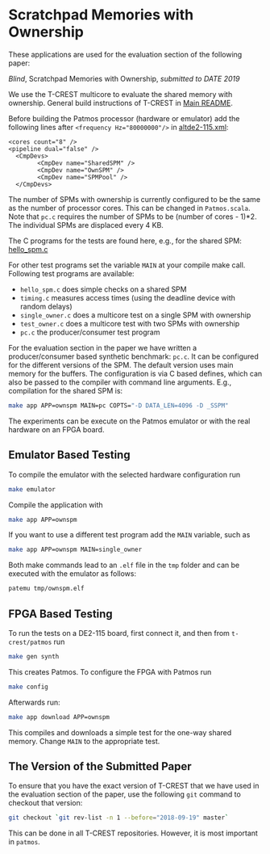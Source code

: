 # Scratchpad Memories with Ownership

These applications are used for the evaluation section of the following paper:

<!---
Martin Schoeberl, Oktay Baris, Torur Biskopsto Strom, and Jens Sparso,
--->
*Blind*, Scratchpad Memories with Ownership, *submitted to DATE 2019*


We use the T-CREST multicore to evaluate the shared memory with ownership.
General build instructions of T-CREST in [Main README](../../../README.md).

Before building the Patmos processor (hardware or emulator) add the following lines after `<frequency Hz="80000000"/>` in 
[altde2-115.xml](../../../hardware/config/altde2-115.xml):
```
<cores count="8" />
<pipeline dual="false" />
  <CmpDevs>
		<CmpDev name="SharedSPM" />
		<CmpDev name="OwnSPM" />
		<CmpDev name="SPMPool" />
  </CmpDevs>
```

The number of SPMs with ownership
is currently configured to be the same as the number of processor cores.
This can be changed in `Patmos.scala`. Note that `pc.c` requires
the number of SPMs to be (number of cores - 1)*2.
The individual SPMs are displaced every 4 KB.

The C programs for the tests are found here, e.g., for the shared SPM: 
[hello_spm.c](hello_spm.c)

For other test programs set the variable `MAIN` at your compile make call.
Following test programs are available:

 * `hello_spm.c` does simple checks on a shared SPM
 * `timing.c` measures access times (using the deadline device with random delays)
 * `single_owner.c` does a multicore test on a single SPM with ownership
 * `test_owner.c` does a multicore test with two SPMs with ownership
 * `pc.c` the producer/consumer test program

For the evaluation section in the paper we have written a producer/consumer
based synthetic benchmark: `pc.c`. It can be configured for the different
versions of the SPM. The default version uses main memory for the buffers.
The configuration is via C based defines, which can also be passed to the
compiler with command line arguments. E.g., compilation for the shared SPM
is:

```bash
make app APP=ownspm MAIN=pc COPTS="-D DATA_LEN=4096 -D _SSPM"
```

The experiments can be execute on the Patmos emulator or with the real
hardware on an FPGA board.

## Emulator Based Testing

To compile the emulator with the selected hardware configuration run

```bash
make emulator
```

Compile the application with

```bash
make app APP=ownspm 
```

If you want to use a different test program add the `MAIN` variable, such as

```bash
make app APP=ownspm MAIN=single_owner 
```

Both make commands lead to an `.elf` file in the `tmp` folder and can be
executed with the emulator as follows:

```bash
patemu tmp/ownspm.elf
```

## FPGA Based Testing

To run the tests on a DE2-115 board, first connect it, 
and then from `t-crest/patmos` run 
```bash
make gen synth
```
This creates Patmos. To configure the FPGA with Patmos run
```bash
make config
```
Afterwards run:
```bash
make app download APP=ownspm 
```

This compiles and downloads a simple test for the one-way shared memory.
Change `MAIN` to the appropriate test.


## The Version of the Submitted Paper

To ensure that you have the exact version of T-CREST that we have used in the
evaluation section of the paper, use the following `git` command to checkout that version:

```bash
git checkout `git rev-list -n 1 --before="2018-09-19" master`
```

This can be done in all T-CREST repositories. However, it is most important
in `patmos`.
